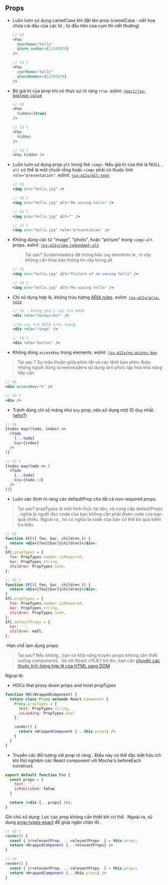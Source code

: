 ## Props
 - Luôn luôn sử dụng camelCase khi đặt tên prop (camelCase : viết hoa chữa cái đầu của các từ , từ đầu tiên của cụm thì viết thường)
 
    ```jsx
    // tệ
    <Foo
      UserName="hello"
      phone_number={12345678}
    />

    // tốt
    <Foo
      userName="hello"
      phoneNumber={12345678}
    />
    ```
 - Bỏ giá trị của prop khi nó thực sự rõ ràng `true`. eslint: [`react/jsx-boolean-value`](https://github.com/yannickcr/eslint-plugin-react/blob/master/docs/rules/jsx-boolean-value.md)

    ```jsx
    // tệ
    <Foo
      hidden={true}
    />

    // tốt
    <Foo
      hidden
    />

    // tốt
    <Foo hidden />
    ```
  - Luôn luôn sử dụng prop `alt` trong thẻ `<img>`. Nếu giá trị của thẻ là NULL , `alt` có thể là một chuỗi rỗng hoặc `<img>` phải có thuộc tính `role="presentation"`. eslint: [`jsx-a11y/alt-text`](https://github.com/evcohen/eslint-plugin-jsx-a11y/blob/master/docs/rules/alt-text.md)

    ```jsx
    // tệ
    <img src="hello.jpg" />

    // tốt
    <img src="hello.jpg" alt="Me waving hello" />

    // tốt
    <img src="hello.jpg" alt="" />

    // tốt
    <img src="hello.jpg" role="presentation" />
    ```
    
- Không dùng các từ  "image", "photo", hoặc "picture" trong `<img>` `alt` props. eslint: [`jsx-a11y/img-redundant-alt`](https://github.com/evcohen/eslint-plugin-jsx-a11y/blob/master/docs/rules/img-redundant-alt.md)

    > Tại sao? Screenreaders đã thông báo `img` elements là , vì vậy không cần khai báo thông tin này trong alt

    ```jsx
    // tệ
    <img src="hello.jpg" alt="Picture of me waving hello" />

    // tốt
    <img src="hello.jpg" alt="Me waving hello" />
    ```
    
- Chỉ sử dụng hợp lệ, không trừu tượng [ARIA roles](https://www.w3.org/TR/wai-aria/roles#role_definitions). eslint: [`jsx-a11y/aria-role`](https://github.com/evcohen/eslint-plugin-jsx-a11y/blob/master/docs/rules/aria-role.md)

    ```jsx
    // tệ - không phải vai trò ARIA
    <div role="datepicker" />

    //tệ-vai trò ARIA trừu tượng
    <div role="range" />

    // tốt
    <div role="button" />
    ```
      
 - Không dùng `accessKey` trong elements. eslint: [`jsx-a11y/no-access-key`](https://github.com/evcohen/eslint-plugin-jsx-a11y/blob/master/docs/rules/no-access-key.md)

  > Tại sao ? Sự mâu thuẫn giữa phím tắt và các lệnh bàn phím được những người dùng screenreaders sử dụng làm phức tạp hóa khả năng tiếp cận 

  ```jsx
  // tệ
  <div accessKey="h" />

  // tốt
  <div />
  ```
  
   - Tránh dùng chỉ số mảng như  `key` prop, nên sử dụng một ID duy nhất. ([why?](https://medium.com/@robinpokorny/index-as-a-key-is-an-anti-pattern-e0349aece318))

  ```jsx
  // tệ
  {todos.map((todo, index) =>
    <Todo
      {...todo}
      key={index}
    />
  )}

  // tốt
  {todos.map(todo => (
    <Todo
      {...todo}
      key={todo.id}
    />
  ))}
  ```
    
 - Luôn xác định rõ ràng các defaultProp cho tất cả non-required props.

  > Tại sao? propTypes là một hình thức tài liệu, và cung cấp defaultProps , nghĩa là người đọc code của bạn không cần phải đoán code của bạn quá nhiều. Ngoài ra , nó có nghĩa là code của bản có thể bỏ quá kiểm tra kiểu.
  ```jsx
  // tệ
  function SFC({ foo, bar, children }) {
    return <div>{foo}{bar}{children}</div>;
  }
  SFC.propTypes = {
    foo: PropTypes.number.isRequired,
    bar: PropTypes.string,
    children: PropTypes.node,
  };

  // tốt
  function SFC({ foo, bar, children }) {
    return <div>{foo}{bar}{children}</div>;
  }
  SFC.propTypes = {
    foo: PropTypes.number.isRequired,
    bar: PropTypes.string,
    children: PropTypes.node,
  };
  SFC.defaultProps = {
    bar: '',
    children: null,
  };
  ```
   -Hạn chế lạm dụng props
  >Tại sao? Nếu không , bạn có khả năng truyền props không cần thiết xuống components . Và với React v15.6.1 trờ lên, bạn cần [chuyển các thuộc tính hông hợp lệ của  HTML sang DOM](https://reactjs.org/blog/2017/09/08/dom-attributes-in-react-16.html).

  Ngoại lệ:

  - HOCs that proxy down props and hoist propTypes

  ```jsx
  function HOC(WrappedComponent) {
    return class Proxy extends React.Component {
      Proxy.propTypes = {
        text: PropTypes.string,
        isLoading: PropTypes.bool
      };

      render() {
        return <WrappedComponent {...this.props} />
      }
    }
  }
  ```

 - Truyền các đối tượng với prop rõ ràng . Điều này có thể đặc biệt hữu ích khi thử nghiệm các React component với Mocha's beforeEach construct.

  ```jsx
  export default function Foo {
    const props = {
      text: '',
      isPublished: false
    }

    return (<div {...props} />);
  }
  ```

  Ghi chú sử dụng:
  Lọc các prop không cần thiết khi có thể . Ngoài ra, sử dụng [prop-types-exact](https://www.npmjs.com/package/prop-types-exact) để giúp ngăn chặn lỗi .

  ```jsx
  // tốt
  render() {
    const { irrelevantProp, ...relevantProps  } = this.props;
    return <WrappedComponent {...relevantProps} />
  }

  // tệ
  render() {
    const { irrelevantProp, ...relevantProps  } = this.props;
    return <WrappedComponent {...this.props} />
  }
  ```
